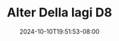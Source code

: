 --- 
title: "Alter Della lagi D8"
description: "video  video bokep Alter Della lagi D8 tiktok durasi panjang baru"
date: 2024-10-10T19:51:53-08:00
file_code: "dwciq5sex1ia"
draft: false
cover: "09kw4qjge3rvyxf7.jpg"
tags: ["Alter", "Della", "lagi", "bokep-indo", "bokep-viral", "bokep-ig"]
length: 140
fld_id: "1483233"
foldername: "Alter Della lagi"
categories: ["Alter Della lagi"]
views: 0
---